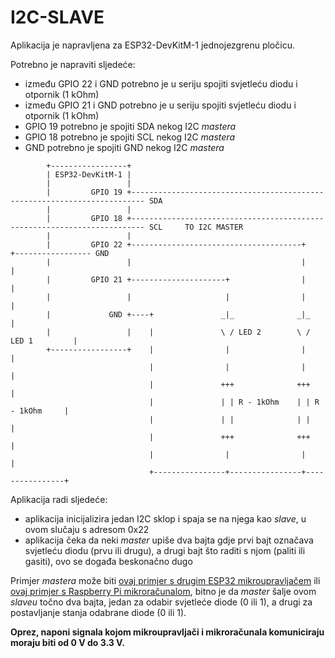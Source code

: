 # I2C-SLAVE

Aplikacija je napravljena za ESP32-DevKitM-1 jednojezgrenu pločicu.

Potrebno je napraviti sljedeće:

- između GPIO 22 i GND potrebno je u seriju spojiti svjetleću diodu i otpornik (1 kOhm)
- između GPIO 21 i GND potrebno je u seriju spojiti svjetleću diodu i otpornik (1 kOhm)
- GPIO 19 potrebno je spojiti SDA nekog I2C *mastera*
- GPIO 18 potrebno je spojiti SCL nekog I2C *mastera*
- GND potrebno je spojiti GND nekog I2C *mastera*

```
        +-----------------+
        | ESP32-DevKitM-1 |
        |                 |
        |         GPIO 19 +------------------------------------------------------------------------- SDA
        |                 |
        |         GPIO 18 +------------------------------------------------------------------------- SCL     TO I2C MASTER
        |                 |
        |         GPIO 22 +--------------------------------------+                +----------------- GND
        |                 |                                      |                |
        |         GPIO 21 +---------------------+                |                |
        |                 |                     |                |                |
        |             GND +----+               _|_              _|_               |
        |                 |    |               \ / LED 2        \ / LED 1         |
        +-----------------+    |                |                |                |
                               |                |                |                |
                               |               +++              +++               |
                               |               | | R - 1kOhm    | | R - 1kOhm     |
                               |               | |              | |               |
                               |               +++              +++               |
                               |                |                |                |
                               +----------------+----------------+----------------+
```

Aplikacija radi sljedeće:

- aplikacija inicijalizira jedan I2C sklop i spaja se na njega kao *slave*, u ovom slučaju s adresom 0x22
- aplikacija čeka da neki *master* upiše dva bajta gdje prvi bajt označava svjetleću diodu (prvu ili drugu), a drugi bajt što raditi s njom (paliti ili gasiti), ovo se događa beskonačno dugo

Primjer *mastera* može biti [ovaj primjer s drugim ESP32 mikroupravljačem](../i2c_master/) ili [ovaj primjer s Raspberry Pi mikroračunalom](https://github.com/cule925/raspberrypi-tutorial/tree/master/gpio/direct-gpio-control/i2c_master), bitno je da *master* šalje ovom *slaveu* točno dva bajta, jedan za odabir svjetleće diode (0 ili 1), a drugi za postavljanje stanja odabrane diode (0 ili 1).

**Oprez, naponi signala kojom mikroupravljači i mikroračunala komuniciraju moraju biti od 0 V do 3.3 V.**
